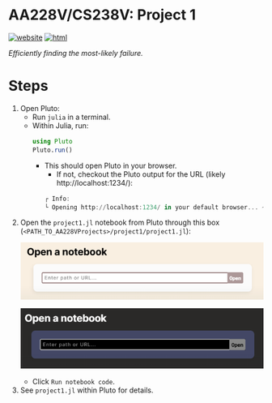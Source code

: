 # AA228V/CS238V: Project 1
[![website](https://img.shields.io/badge/website-Stanford-b31b1b.svg)](https://aa228v.stanford.edu/project-1/)
[![html](https://img.shields.io/badge/static%20html-Project%201-0072B2)](https://htmlview.glitch.me/?https://github.com/sisl/AA228VProjects/blob/main/media/html/project1.html)

_Efficiently finding the most-likely failure._

<!-- <p align="center"> <img src="./../media/project0-gaussian.svg#gh-light-mode-only"> </p> -->
<!-- <p align="center"> <img src="./../media/project0-gaussian-dark.svg#gh-dark-mode-only"> </p> -->

# Steps
1. Open Pluto:
    - Run `julia` in a terminal.
    - Within Julia, run:
        ```julia
        using Pluto
        Pluto.run()
        ```
        - This should open Pluto in your browser.
            - If not, checkout the Pluto output for the URL (likely http://localhost:1234/):
            ```julia
            ┌ Info:
            └ Opening http://localhost:1234/ in your default browser... ~ have fun!
            ```
1. Open the `project1.jl` notebook from Pluto through this box (`<PATH_TO_AA228VProjects>/project1/project1.jl`): <p align="center"> <img src="./../media/pluto-open.png#gh-light-mode-only"> </p><p align="center"> <img src="./../media/pluto-open-dark.png#gh-dark-mode-only"> </p>
    - Click `Run notebook code`.
1. See `project1.jl` within Pluto for details.
